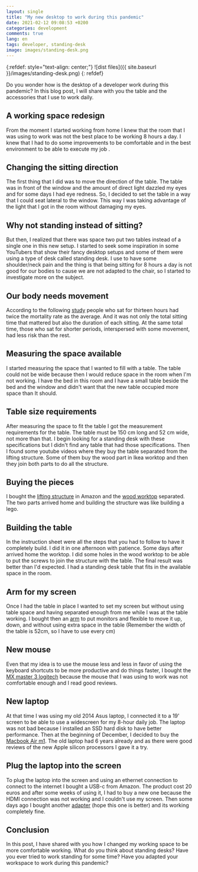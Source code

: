 ```yaml
---
layout: single
title: "My new desktop to work during this pandemic"
date: 2021-02-12 09:08:53 +0200
categories: development
comments: true
lang: en
tags: developer, standing-desk
image: images/standing-desk.png
---
```


{:refdef: style="text-align: center;"}
![dist files]({{ site.baseurl }}/images/standing-desk.png)
{: refdef}

Do you wonder how is the desktop of a developer work during this pandemic? In this blog post, I will share with you the table and the accessories that I use to work daily.

## A working space redesign
From the moment I started working from home I knew that the room that I was using to work was not the best place to be working 8 hours a day. I knew that I had to do some improvements to be comfortable and in the best environment to be able to execute my job .

## Changing the sitting direction 
The first thing that I did was to move the direction of the table. The table was in front of the window and the amount of direct light dazzled my eyes and for some days I had eye redness. So, I decided to set the table in a way that I could seat lateral to the window. This way I was taking advantage of the light that I got in the room without damaging my eyes.

## Why not standing instead of sitting?
But then, I realized that there was space two put two tables instead of a single one in this new setup. I started to seek some inspiration in some YouTubers that show their fancy desktop setups and some of them were using a type of desk called standing desk. I use to have some shoulder/neck pain and the thing is that being sitting for 8 hours a day is not good for our bodies to cause we are not adapted to the chair, so I started to investigate more on the subject. 

## Our body needs movement
According to the following <a href="https://www.ncbi.nlm.nih.gov/pmc/articles/PMC4760895/">study</a> people who sat for thirteen hours had twice the mortality rate as the average. And it was not only the total sitting time that mattered but also the duration of each sitting. At the same total time, those who sat for shorter periods, interspersed with some movement, had less risk than the rest.

## Measuring the space available
I started measuring the space that I wanted to fill with a table. The table could not be wide because then I would reduce space in the room when I'm not working. I have the bed in this room and I have a small table beside the bed and the window and didn't want that the new table occupied more space than It should. 

## Table size requirements
After measuring the space to fit the table I got the measurement requirements for the table. 
The table must be 150 cm long and 52 cm wide, not more than that. I begin looking for a standing desk with these specifications but I didn't find any table that had those specifications. Then I found some youtube videos where they buy the table separated from the lifting structure. Some of them buy the wood part in Ikea worktop and then they join both parts to do all the structure. 

## Buying the pieces
I bought the <a href="https://www.amazon.es/gp/product/B07HFXLNJ7/ref=ppx_yo_dt_b_asin_title_o03_s00?ie=UTF8&psc=1">lifting structure</a> in Amazon and the <a href="https://www.leroymerlin.es/fp/81979598/encimera-lavabo-remix-blanco-de-150x3-8x49-cm">wood worktop</a> separated. 
The two parts arrived home and building the structure was like building a lego.

## Building the table
In the instruction sheet were all the steps that you had to follow to have it completely build. I did it in one afternoon with patience. Some days after arrived home the worktop. 
I did some holes in the wood worktop to be able to put the screws to join the structure with the table. The final result was better than I'd expected. I had a standing desk table that fits in the available space in the room.

## Arm for my screen
Once I had the table in place I wanted to set my screen but without using table space and having separated enough from me while I was at the table working. I bought then an <a href="https://www.amazon.es/gp/product/B07DFJRTQ1/ref=ppx_yo_dt_b_asin_title_o00_s00?ie=UTF8&psc=1">arm</a> to put monitors and flexible to move it up, down, and without using extra space in the table (Remember the width of the table is 52cm, so I have to use every cm)

## New mouse 
Even that my idea is to use the mouse less and less in favor of using the keyboard shortcuts to be more productive and do things faster, I bought the <a href="https://www.amazon.es/Logitech-Inal%C3%A1mbrico-Desplazamiento-Seguimiento-Superficie/dp/B07W6JG6Z7">MX master 3 logitech</a> because the mouse that I was using to work was not comfortable enough and I read good reviews. 

## New laptop
At that time I was using my old 2014 Asus laptop, I connected it to a 19' screen to be able to use a widescreen for my 8-hour daily job. The laptop was not bad because I installed an SSD hard disk to have better performance. Then at the beginning of December, I decided to buy the <a href="https://www.apple.com/es/shop/buy-mac/macbook-air/gris-espacial-chip-m1-de-apple-con-cpu-de-ocho-n%C3%BAcleos-y-gpu-de-siete-n%C3%BAcleos-256gb">Macbook Air m1</a>. The old laptop had 6 years already and as there were good reviews of the new Apple silicon processors I gave it a try. 

## Plug the laptop into the screen
To plug the laptop into the screen and using an ethernet connection to connect to the internet I bought a USB-c from Amazon. The product cost 20 euros and after some weeks of using it, I had to buy a new one because the HDMI connection was not working and I couldn't use my screen. Then some days ago I bought another <a href="https://www.amazon.es/gp/product/B07PPGWQ15/ref=ppx_yo_dt_b_asin_title_o00_s00?ie=UTF8&psc=1">adapter</a> (hope this one is better) and its working completely fine.

## Conclusion
In this post, I have shared with you how I changed my working space to be more comfortable working. What do you think about standing desks? Have you ever tried to work standing for some time? Have you adapted your workspace to work during this pandemic?